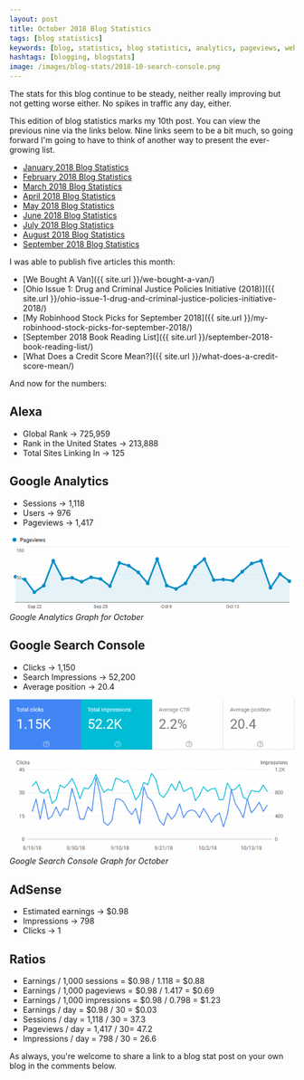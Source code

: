 ```yaml
---
layout: post
title: October 2018 Blog Statistics
tags: [blog statistics]
keywords: [blog, statistics, blog statistics, analytics, pageviews, webmaster, webmaster tools, alexa, google]
hashtags: [blogging, blogstats]
image: /images/blog-stats/2018-10-search-console.png
---
```


The stats for this blog continue to be steady, neither really improving but not getting worse either. No spikes in traffic any day, either.

This edition of blog statistics marks my 10th post. You can view the previous nine via the links below. Nine links seem to be a bit much, so going forward I'm going to have to think of another way to present the ever-growing list.

* [January 2018 Blog Statistics](https://www.joehxblog.com/january-2018-blog-statistics/)
* [February 2018 Blog Statistics](https://www.joehxblog.com/february-2018-blog-statistics/)
* [March 2018 Blog Statistics](https://www.joehxblog.com/march-2018-blog-statistics/)
* [April 2018 Blog Statistics](https://www.joehxblog.com/april-2018-blog-statistics/)
* [May 2018 Blog Statistics](https://www.joehxblog.com/may-2018-blog-statistics/)
* [June 2018 Blog Statistics](https://www.joehxblog.com/june-2018-blog-statistics/)
* [July 2018 Blog Statistics](https://www.joehxblog.com/july-2018-blog-statistics/)
* [August 2018 Blog Statistics](https://www.joehxblog.com/august-2018-blog-statistics/)
* [September 2018 Blog Statistics](https://www.joehxblog.com/september-2018-blog-statistics/)

I was able to publish five articles this month:

* [We Bought A Van]({{ site.url }}/we-bought-a-van/)
* [Ohio Issue 1: Drug and Criminal Justice Policies Initiative (2018)]({{ site.url }}/ohio-issue-1-drug-and-criminal-justice-policies-initiative-2018/)
* [My Robinhood Stock Picks for September 2018]({{ site.url }}/my-robinhood-stock-picks-for-september-2018/)
* [September 2018 Book Reading List]({{ site.url }}/september-2018-book-reading-list/)
* [What Does a Credit Score Mean?]({{ site.url }}/what-does-a-credit-score-mean/)

And now for the numbers:

## Alexa

* Global Rank &rarr; 725,959
* Rank in the United States &rarr; 213,888
* Total Sites Linking In &rarr; 125

## Google Analytics

* Sessions &rarr; 1,118
* Users &rarr; 976
* Pageviews &rarr; 1,417

![Google Analytics Graph for October](/images/blog-stats/2018-10-stats.png)
*Google Analytics Graph for October*

## Google Search Console

* Clicks &rarr; 1,150
* Search Impressions &rarr; 52,200
* Average position &rarr; 20.4

![Google Search Console Graph for October](/images/blog-stats/2018-10-search-console.png)
*Google Search Console Graph for October*

## AdSense

* Estimated earnings &rarr; $0.98
* Impressions &rarr; 798
* Clicks &rarr; 1

## Ratios

* Earnings / 1,000 sessions = $0.98 / 1.118 = $0.88
* Earnings / 1,000 pageviews = $0.98 / 1.417 = $0.69
* Earnings / 1,000 impressions = $0.98 / 0.798 = $1.23
* Earnings / day = $0.98 / 30 = $0.03
* Sessions / day = 1,118 / 30 = 37.3
* Pageviews / day = 1,417 / 30= 47.2
* Impressions / day = 798 / 30 = 26.6

As always, you're welcome to share a link to a blog stat post on your own blog in the comments below.
